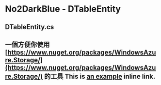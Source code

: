 # No2DarkBlue - DTableEntity

DTableEntity.cs 
----
一個方便你使用 [https://www.nuget.org/packages/WindowsAzure.Storage/](https://www.nuget.org/packages/WindowsAzure.Storage/) 的工具
This is [an example](http://example.com/ "Title") inline link.
- 


